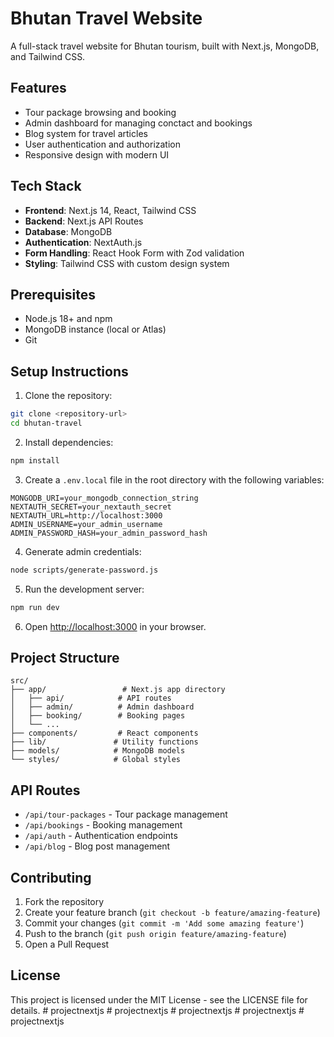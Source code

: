 # Bhutan Travel Website

A full-stack travel website for Bhutan tourism, built with Next.js, MongoDB, and Tailwind CSS.

## Features

- Tour package browsing and booking
- Admin dashboard for managing conctact and bookings
- Blog system for travel articles
- User authentication and authorization
- Responsive design with modern UI

## Tech Stack

- **Frontend**: Next.js 14, React, Tailwind CSS
- **Backend**: Next.js API Routes
- **Database**: MongoDB
- **Authentication**: NextAuth.js
- **Form Handling**: React Hook Form with Zod validation
- **Styling**: Tailwind CSS with custom design system

## Prerequisites

- Node.js 18+ and npm
- MongoDB instance (local or Atlas)
- Git

## Setup Instructions

1. Clone the repository:
```bash
git clone <repository-url>
cd bhutan-travel
```

2. Install dependencies:
```bash
npm install
```

3. Create a `.env.local` file in the root directory with the following variables:
```
MONGODB_URI=your_mongodb_connection_string
NEXTAUTH_SECRET=your_nextauth_secret
NEXTAUTH_URL=http://localhost:3000
ADMIN_USERNAME=your_admin_username
ADMIN_PASSWORD_HASH=your_admin_password_hash
```

4. Generate admin credentials:
```bash
node scripts/generate-password.js
```

5. Run the development server:
```bash
npm run dev
```

6. Open [http://localhost:3000](http://localhost:3000) in your browser.

## Project Structure

```
src/
├── app/                 # Next.js app directory
│   ├── api/            # API routes
│   ├── admin/          # Admin dashboard
│   ├── booking/        # Booking pages
│   └── ...
├── components/         # React components
├── lib/               # Utility functions
├── models/            # MongoDB models
└── styles/            # Global styles
```

## API Routes

- `/api/tour-packages` - Tour package management
- `/api/bookings` - Booking management
- `/api/auth` - Authentication endpoints
- `/api/blog` - Blog post management

## Contributing

1. Fork the repository
2. Create your feature branch (`git checkout -b feature/amazing-feature`)
3. Commit your changes (`git commit -m 'Add some amazing feature'`)
4. Push to the branch (`git push origin feature/amazing-feature`)
5. Open a Pull Request

## License

This project is licensed under the MIT License - see the LICENSE file for details. #   p r o j e c t n e x t j s  
 #   p r o j e c t n e x t j s  
 #   p r o j e c t n e x t j s  
 #   p r o j e c t n e x t j s  
 #   p r o j e c t n e x t j s  
 